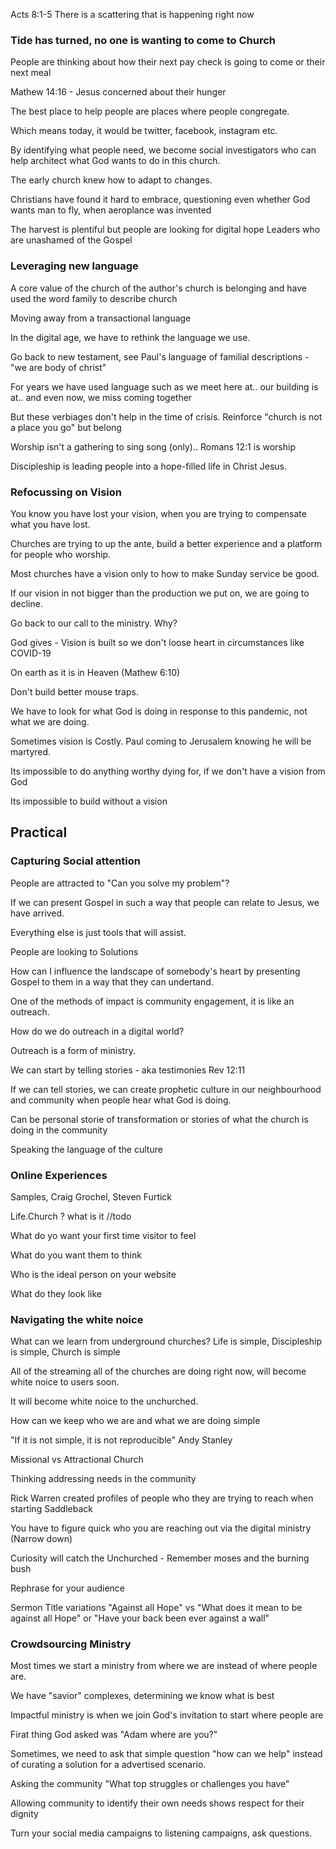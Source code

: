 
Acts 8:1-5 
  There is a scattering that is happening right now
  
### Tide has turned, no one is wanting to come to Church

People are thinking about how their next pay check is going to come or their next meal

Mathew 14:16 - Jesus concerned about their hunger

The best place to help people are places where people congregate.

Which means today, it would be twitter, facebook, instagram etc.

By identifying what people need, we become social investigators who can help architect what God wants to do in this church.

The early church knew how to adapt to changes.

Christians have found it hard to embrace, questioning even whether God wants man to fly, when aeroplance was invented

The harvest is plentiful but people are looking for digital hope Leaders who are unashamed of the Gospel

### Leveraging new language

A core value of the church of the author's church is belonging and have used the word family to describe church

Moving away from a transactional language

In the digital age, we have to rethink the language we use.

Go back to new testament, see Paul's language of familial descriptions - "we are body of christ"

For years we have used language such as we meet here at.. our building is at.. and even now, we miss coming together

But these verbiages don't help in the time of crisis. Reinforce "church is not a place you go" but belong

Worship isn't a gathering to sing song (only).. Romans 12:1 is worship

Discipleship is leading people into a hope-filled life in Christ Jesus. 

### Refocussing on Vision

You know you have lost your vision, when you are trying to compensate what you have lost.

Churches are trying to up the ante, build a better experience and a platform for people who worship.

Most churches have a vision only to how to make Sunday service be good.

If our vision in not bigger than the production we put on, we are going to decline.

Go back to our call to the ministry. Why?

God gives - Vision is built so we don't loose heart in circumstances like COVID-19

On earth as it is in Heaven (Mathew 6:10)

Don't build better mouse traps.

We have to look for what God is doing in response to this pandemic, not what we are doing.

Sometimes vision is Costly. Paul coming to Jerusalem knowing he will be martyred.

Its impossible to do anything worthy dying for, if we don't have a vision from God

Its impossible to build without a vision

## Practical

### Capturing Social attention

People are attracted to "Can you solve my problem"?

If we can present Gospel in such a way that people can relate to Jesus, we have arrived. 

Everything else is just tools that will assist.

People are looking to Solutions

How can I influence the landscape of somebody's heart by presenting Gospel to them in a way that they can undertand.

One of the methods of impact is community engagement, it is like an outreach.

How do we do outreach in a digital world?

Outreach is a form of ministry.

We can start by telling stories - aka testimonies Rev 12:11

If we can tell stories, we can create prophetic culture in our neighbourhood and community when people hear what God is doing.

Can be personal storie of transformation or stories of what the church is doing in the community

Speaking the language of the culture

### Online Experiences

Samples, Craig Grochel, Steven Furtick

Life.Church ? what is it //todo

What do yo want your first time visitor to feel

What do you want them to think 

Who is the ideal person on your website

What do they look like

### Navigating the white noice

What can we learn from underground churches? Life is simple, Discipleship is simple, Church is simple

All of the streaming all of the churches are doing right now, will become white noice to users soon.

It will become white noice to the unchurched.

How can we keep who we are and what we are doing simple

"If it is not simple, it is not reproducible" Andy Stanley

Missional vs Attractional Church

Thinking addressing needs in the community

Rick Warren created profiles of people who they are trying to reach when starting Saddleback

You have to figure quick who you are reaching out via the digital ministry (Narrow down)

Curiosity will catch the Unchurched - Remember moses and the burning bush

Rephrase for your audience

Sermon Title variations "Against all Hope" vs "What does it mean to be against all Hope" or "Have your back been ever against a wall"

### Crowdsourcing Ministry

Most times we start a ministry from where we are instead of where people are.

We have "savior" complexes, determining we know what is best

Impactful ministry is when we join God's invitation to start where people are

Firat thing God asked was "Adam where are you?"

Sometimes, we need to ask that simple question "how can we help" instead of curating a solution for a advertised scenario.

Asking the community "What top struggles or challenges you have"

Allowing community to identify their own needs shows respect for their dignity

Turn your social media campaigns to listening campaigns, ask questions.











